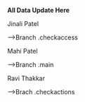 <b>All Data Update Here</b><br>
<p>Jinali Patel</p>
   -->Branch
      .checkaccess
<p>Mahi Patel</p>
   -->Branch
       .main
<p>Ravi Thakkar</p>
   -->Brach
       .checkactions